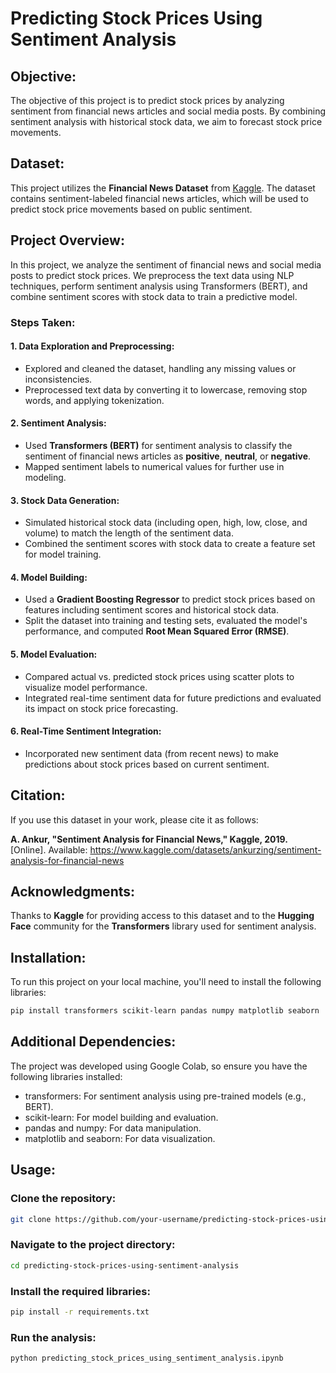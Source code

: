 # Predicting Stock Prices Using Sentiment Analysis

## Objective:
The objective of this project is to predict stock prices by analyzing sentiment from financial news articles and social media posts. By combining sentiment analysis with historical stock data, we aim to forecast stock price movements.

## Dataset:
This project utilizes the **Financial News Dataset** from [Kaggle](https://www.kaggle.com/datasets/ankurzing/sentiment-analysis-for-financial-news). The dataset contains sentiment-labeled financial news articles, which will be used to predict stock price movements based on public sentiment.

## Project Overview:
In this project, we analyze the sentiment of financial news and social media posts to predict stock prices. We preprocess the text data using NLP techniques, perform sentiment analysis using Transformers (BERT), and combine sentiment scores with stock data to train a predictive model.

### Steps Taken:

#### 1. **Data Exploration and Preprocessing**:
- Explored and cleaned the dataset, handling any missing values or inconsistencies.
- Preprocessed text data by converting it to lowercase, removing stop words, and applying tokenization.

#### 2. **Sentiment Analysis**:
- Used **Transformers (BERT)** for sentiment analysis to classify the sentiment of financial news articles as **positive**, **neutral**, or **negative**.
- Mapped sentiment labels to numerical values for further use in modeling.

#### 3. **Stock Data Generation**:
- Simulated historical stock data (including open, high, low, close, and volume) to match the length of the sentiment data.
- Combined the sentiment scores with stock data to create a feature set for model training.

#### 4. **Model Building**:
- Used a **Gradient Boosting Regressor** to predict stock prices based on features including sentiment scores and historical stock data.
- Split the dataset into training and testing sets, evaluated the model's performance, and computed **Root Mean Squared Error (RMSE)**.

#### 5. **Model Evaluation**:
- Compared actual vs. predicted stock prices using scatter plots to visualize model performance.
- Integrated real-time sentiment data for future predictions and evaluated its impact on stock price forecasting.

#### 6. **Real-Time Sentiment Integration**:
- Incorporated new sentiment data (from recent news) to make predictions about stock prices based on current sentiment.

## Citation:
If you use this dataset in your work, please cite it as follows:

**A. Ankur, "Sentiment Analysis for Financial News," Kaggle, 2019.** [Online]. Available: https://www.kaggle.com/datasets/ankurzing/sentiment-analysis-for-financial-news

## Acknowledgments:
Thanks to **Kaggle** for providing access to this dataset and to the **Hugging Face** community for the **Transformers** library used for sentiment analysis.

## Installation:
To run this project on your local machine, you'll need to install the following libraries:

```bash
pip install transformers scikit-learn pandas numpy matplotlib seaborn
```

## Additional Dependencies:
The project was developed using Google Colab, so ensure you have the following libraries installed:

  - transformers: For sentiment analysis using pre-trained models (e.g., BERT).
  - scikit-learn: For model building and evaluation.
  - pandas and numpy: For data manipulation.
  - matplotlib and seaborn: For data visualization.

## Usage:

### Clone the repository:

```bash
git clone https://github.com/your-username/predicting-stock-prices-using-sentiment-analysis.git
```

### Navigate to the project directory:

```bash
cd predicting-stock-prices-using-sentiment-analysis
```

### Install the required libraries:

```bash
pip install -r requirements.txt
```

### Run the analysis:

```bash
python predicting_stock_prices_using_sentiment_analysis.ipynb
```
